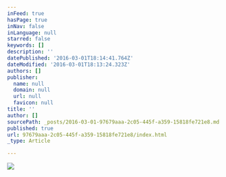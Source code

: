 ```yaml
---
inFeed: true
hasPage: true
inNav: false
inLanguage: null
starred: false
keywords: []
description: ''
datePublished: '2016-03-01T18:14:41.764Z'
dateModified: '2016-03-01T18:13:24.323Z'
authors: []
publisher:
  name: null
  domain: null
  url: null
  favicon: null
title: ''
author: []
sourcePath: _posts/2016-03-01-97679aaa-2c05-445f-a359-15818fe721e8.md
published: true
url: 97679aaa-2c05-445f-a359-15818fe721e8/index.html
_type: Article

---
```

![](https://the-grid-user-content.s3-us-west-2.amazonaws.com/06d9feab-5be0-42dd-be24-c46dece346dc.jpg)